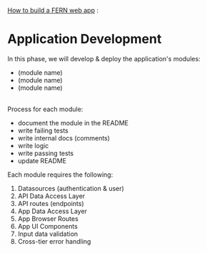 [How to build a FERN web app](./index.md) :
# Application Development

In this phase, we will develop & deploy the application's modules:
- (module name)
- (module name)
- (module name)

&nbsp;  
Process for each module: 
- document the module in the README
- write failing tests
- write internal docs (comments)
- write logic
- write passing tests
- update README

Each module requires the following:
1. Datasources (authentication & user)
1. API Data Access Layer
1. API routes (endpoints)
1. App Data Access Layer
1. App Browser Routes
1. App UI Components 
1. Input data validation
1. Cross-tier error handling
